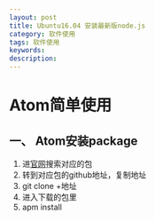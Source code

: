 ```yaml
---
layout: post
title: Ubuntu16.04 安装最新版node.js
category: 软件使用
tags: 软件使用
keywords:
description:
---
```



# Atom简单使用
## 一、 Atom安装package
  1. 进[官网](https://atom.io/packages)搜索对应的包
  2. 转到对应包的github地址，复制地址
  3. git clone +地址
  4. 进入下载的包里
  5. apm install
